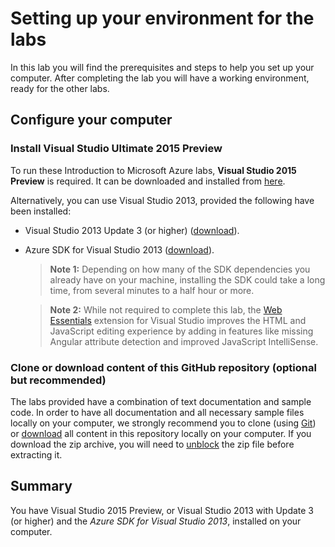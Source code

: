 ﻿Setting up your environment for the labs
========================================
In this lab you will find the prerequisites and steps to help you set up your computer. After completing the lab you will have a working environment, ready for the other labs.

Configure your computer
-----------------------

### Install Visual Studio Ultimate 2015 Preview
To run these Introduction to Microsoft Azure labs, **Visual Studio 2015 Preview** is required. It can be downloaded and installed from [here](http://www.visualstudio.com/en-us/downloads/visual-studio-2015-downloads-vs.aspx).

Alternatively, you can use Visual Studio 2013, provided the following have been installed:

* Visual Studio 2013 Update 3 (or higher) ([download](http://www.visualstudio.com/en-us/downloads/download-visual-studio-vs)).

* Azure SDK for Visual Studio 2013 ([download](http://go.microsoft.com/fwlink/?linkid=324322&clcid=0x409)).

	> **Note 1:** Depending on how many of the SDK dependencies you already have on your machine, installing the SDK could take a long time, from several minutes to a half hour or more.

    > **Note 2:** While not required to complete this lab, the [Web Essentials](http://vswebessentials.com/download) extension for Visual Studio improves the HTML and JavaScript editing experience by adding in features like missing Angular attribute detection and improved JavaScript IntelliSense.

### Clone or download content of this GitHub repository (optional but recommended)

The labs provided have a combination of text documentation and sample code. In order to have all documentation and all necessary sample files locally on your computer, we strongly recommend you to clone (using [Git](http://git-scm.com/)) or [download](https://github.com/Azure-Readiness/HOL-Intro-to-Azure/archive/master.zip) all content in this repository locally on your computer. If you download the zip archive, you will need to [unblock](http://blogs.msdn.com/b/delay/p/unblockingdownloadedfile.aspx) the zip file before extracting it.

Summary
-------

You have Visual Studio 2015 Preview, or Visual Studio 2013 with Update 3 (or higher) and the _Azure SDK for Visual Studio 2013_, installed on your computer.
